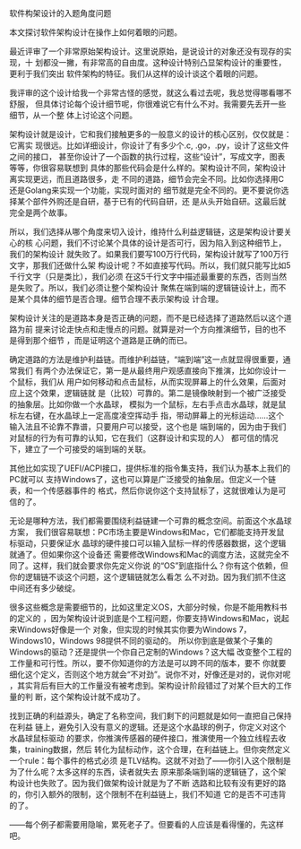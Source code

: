     
软件构架设计的入题角度问题

本文探讨软件架构设计在操作上如何着眼的问题。

最近评审了一个非常原始架构设计。这里说原始，是说设计的对象还没有现存的实现，十
划都没一撇，有非常高的自由度。这种设计特别凸显架构设计的重要性，更利于我们突出
软件架构的特征。我们从这样的设计谈这个着眼的问题。

我评审的这个设计给我一个非常古怪的感觉，就这么看过去呢，我总觉得哪看哪不舒服，
但具体讨论每个设计细节呢，你很难说它有什么不对。我需要先丢开一些细节，从一个整
体上讨论这个问题。

架构设计就是设计，它和我们接触更多的一般意义的设计的核心区别，仅仅就是：它离实
现很远。比如详细设计，你设计了有多少个.c, .go，.py，设计了这些文件之间的接口，
甚至你设计了一个函数的执行过程，这些“设计”，写成文字，图表等等，你很容易联想到
具体的那些代码会是什么样的。架构设计不同，架构设计离实现更远，而且道路很多，走
不同的道路，细节会完全不同。比如你选择用C还是Golang来实现一个功能，实现时面对的
细节就是完全不同的。更不要说你选择某个部件外购还是自研，基于已有的代码自研，还
是从头开始自研。这最后就完全是两个故事。

所以，我们选择从哪个角度来切入设计，维持什么利益逻辑链，这是架构设计要关心的核
心问题，我们不讨论某个具体的设计是否可行，因为陷入到这种细节上，我们的架构设计
就失败了。如果我们要写100万行代码，架构设计就写了100万行文字，那我们还做什么架
构设计呢？不如直接写代码。所以，我们就只能写比如5千行文字（只是类比），我们必须
在这5千行文字中描述最重要的东西，否则当然是失败了。所以，我们必须让整个架构设计
聚焦在端到端的逻辑链设计上，而不是某个具体的细节是否合理。细节合理不表示架构设
计合理。

架构设计关注的是道路本身是否正确的问题，而不是已经选择了道路然后以这个道路为前
提来讨论走快点和走慢点的问题。就算是对一个方向推演细节，目的也不是得到那个细节
，而是证明这个道路是正确的而已。

确定道路的方法是维护利益链。而维护利益链，“端到端”这一点就显得很重要，通常我们
有两个办法保证它，第一是从最终用户观感直接向下推演，比如你设计一个鼠标，我们从
用户如何移动和点击鼠标，从而实现屏幕上的什么效果，后面对应上这个效果，逻辑链就
是（比较）可靠的。第二是镜像映射到一个被广泛接受的抽象层。比如你做一个水晶球，
模拟为一个鼠标，左右手点击水晶球，就是鼠标左右键，在水晶球上一定高度凌空挥动手
指，带动屏幕上的光标运动……这个输入法且不论靠不靠谱，只要用户可以接受，这个也是
端到端的，因为由于我们对鼠标的行为有可靠的认知，它在我们（这群设计和实现的人）
都可信的情况下，建立了一个可接受的端到端的关联。

其他比如实现了UEFI/ACPI接口，提供标准的指令集支持，我们认为基本上我们的PC就可以
支持Windows了，这也可以算是广泛接受的抽象层。但定义一个链表，和一个传感器事件的
格式，然后你说你这个支持鼠标了，这就很难认为是可信的了。

无论是哪种方法，我们都需要围绕利益链建一个可靠的概念空间。前面这个水晶球方案，
我们很容易联想：PC市场主要是Windows和Mac，它们都能支持开发鼠标驱动，只要保证水
晶球的硬件接口可以输入鼠标一样的传感器数据，这个逻辑就通了。但如果你这个设备还
需要修改Windows和Mac的调度方法，这就完全不同了。这样，我们就会要求你先定义你说
的“OS”到底指什么？你有这个依赖，但你的逻辑链不谈这个问题，这个逻辑链就怎么看怎
么不对劲。因为我们抓不住这中间还有多少破绽。

很多这些概念是需要细节的，比如这里定义OS，大部分时候，你是不能用教科书的定义的
，因为架构设计说到底是个工程问题，你要支持Windows和Mac，说起来Windows好像是一个
对象，但实现的时候其实你要为Windows 7，Windows10，Windows 98提供不同的驱动的。
所以你到底是做某个子集的Windows的驱动？还是提供一个你自己定制的Windows？这大幅
改变整个工程的工作量和可行性。所以，要不你知道你的方法是可以跨不同的版本，要不
你就要细化这个定义，否则这个地方就会“不对劲”。说你不对，好像还是对的，说你对呢
，其实背后有巨大的工作量没有被考虑到。架构设计阶段错过了对某个巨大的工作量的判
断，这个架构设计就不成功了。

找到正确的利益源头，确定了名称空间，我们剩下的问题就是如何一直把自己保持在利益
链上，避免引入没有意义的逻辑。还是这个水晶球的例子，你定义对这个水晶球鼠标驱动
的要求，你推演传感器的硬件接口，推演使用一个独立线程去收集，training数据，然后
转化为鼠标动作，这个合理，在利益链上。但你突然定义一个rule：每个事件的格式必须
是TLV结构。这就不对劲了——你引入这个限制是为了什么呢？太多这样的东西，读者就失去
原来那条端到端的逻辑链了，这个架构设计也失败了。因为我们做架构设计就是为了不断
选路和比较有没有更好的路的，你引入额外的限制，这个限制不在利益链上，我们不知道
它的是否不可违背的了。

——每个例子都需要用隐喻，累死老子了。但要看的人应该是看得懂的，先这样吧。
